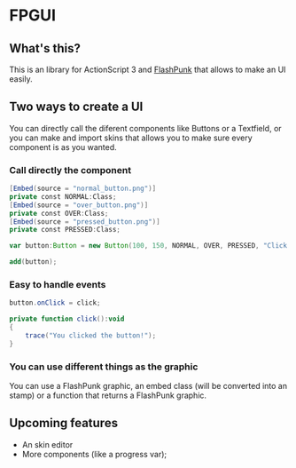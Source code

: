 FPGUI
=====

What's this?
------
This is an library for ActionScript 3 and [FlashPunk] that allows to make an UI easily.

Two ways to create a UI
------
You can directly call the diferent components like Buttons or a Textfield, or you can make and import skins that allows you to make sure every component is as you wanted.

### Call directly the component
``` actionscript
[Embed(source = "normal_button.png")]
private const NORMAL:Class;
[Embed(source = "over_button.png")]
private const OVER:Class;
[Embed(source = "pressed_button.png")]
private const PRESSED:Class;

var button:Button = new Button(100, 150, NORMAL, OVER, PRESSED, "Click me!");

add(button);
```

### Easy to handle events
``` actionscript
button.onClick = click;

private function click():void
{
	trace("You clicked the button!");
}
```

### You can use different things as the graphic
You can use a FlashPunk graphic, an embed class (will be converted into an stamp) or a function that returns a FlashPunk graphic.

Upcoming features
------
  - An skin editor
  - More components (like a progress var);


[FlashPunk]:http://useflashpunk.net